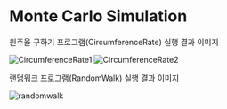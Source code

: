 # Monte Carlo Simulation

원주율 구하기 프로그램(CircumferenceRate) 실행 결과 이미지

![CircumferenceRate1](https://user-images.githubusercontent.com/51428786/94742113-22542780-03b0-11eb-84c5-c441160768e4.PNG)
![CircumferenceRate2](https://user-images.githubusercontent.com/51428786/94742129-2aac6280-03b0-11eb-8c54-935aa66506f9.PNG)

랜덤워크 프로그램(RandomWalk) 실행 결과 이미지

![randomwalk](https://user-images.githubusercontent.com/51428786/94742138-2e3fe980-03b0-11eb-9623-2a81e738c2bc.PNG)
